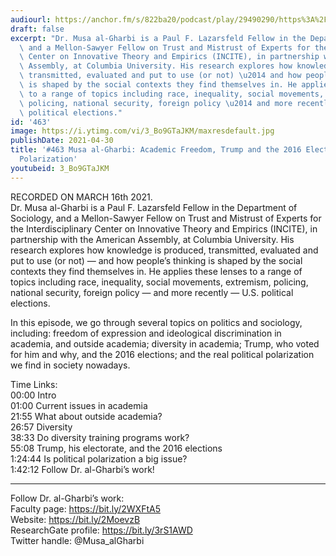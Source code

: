 ```yaml
---
audiourl: https://anchor.fm/s/822ba20/podcast/play/29490290/https%3A%2F%2Fd3ctxlq1ktw2nl.cloudfront.net%2Fstaging%2F2021-2-20%2Fb76c5ac2-cf00-7aaa-35ac-e1d9caab7150.m4a
draft: false
excerpt: "Dr. Musa al-Gharbi is a Paul F. Lazarsfeld Fellow in the Department of Sociology,\
  \ and a Mellon-Sawyer Fellow on Trust and Mistrust of Experts for the Interdisciplinary\
  \ Center on Innovative Theory and Empirics (INCITE), in partnership with the American\
  \ Assembly, at Columbia University. His research explores how knowledge is produced,\
  \ transmitted, evaluated and put to use (or not) \u2014 and how people\u2019s thinking\
  \ is shaped by the social contexts they find themselves in. He applies these lenses\
  \ to a range of topics including race, inequality, social movements, extremism,\
  \ policing, national security, foreign policy \u2014 and more recently \u2014 U.S.\
  \ political elections."
id: '463'
image: https://i.ytimg.com/vi/3_Bo9GTaJKM/maxresdefault.jpg
publishDate: 2021-04-30
title: '#463 Musa al-Gharbi: Academic Freedom, Trump and the 2016 Elections, and Political
  Polarization'
youtubeid: 3_Bo9GTaJKM
---
```

<div class="timelinks">

RECORDED ON MARCH 16th 2021.  
Dr. Musa al-Gharbi is a Paul F. Lazarsfeld Fellow in the Department of Sociology, and a Mellon-Sawyer Fellow on Trust and Mistrust of Experts for the Interdisciplinary Center on Innovative Theory and Empirics (INCITE), in partnership with the American Assembly, at Columbia University. His research explores how knowledge is produced, transmitted, evaluated and put to use (or not) — and how people’s thinking is shaped by the social contexts they find themselves in. He applies these lenses to a range of topics including race, inequality, social movements, extremism, policing, national security, foreign policy — and more recently — U.S. political elections.

In this episode, we go through several topics on politics and sociology, including: freedom of expression and ideological discrimination in academia, and outside academia; diversity in academia; Trump, who voted for him and why, and the 2016 elections; and the real political polarization we find in society nowadays.

Time Links:  
<time>00:00</time> Intro  
<time>01:00</time> Current issues in academia  
<time>21:55</time> What about outside academia?  
<time>26:57</time> Diversity  
<time>38:33</time> Do diversity training programs work?  
<time>55:08</time> Trump, his electorate, and the 2016 elections  
<time>1:24:44</time> Is political polarization a big issue?  
<time>1:42:12</time> Follow Dr. al-Gharbi’s work!

---

Follow Dr. al-Gharbi’s work:  
Faculty page: https://bit.ly/2WXFtA5  
Website: https://bit.ly/2MoevzB  
ResearchGate profile: https://bit.ly/3rS1AWD  
Twitter handle: @Musa_alGharbi
</div>

